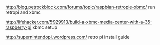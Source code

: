 http://blog.petrockblock.com/forums/topic/raspbian-retropie-xbmc/
run retropi and xbmc


http://lifehacker.com/5929913/build-a-xbmc-media-center-with-a-35-raspberry-pi
xbmc setup

http://supernintendopi.wordpress.com/
retro pi install guide



